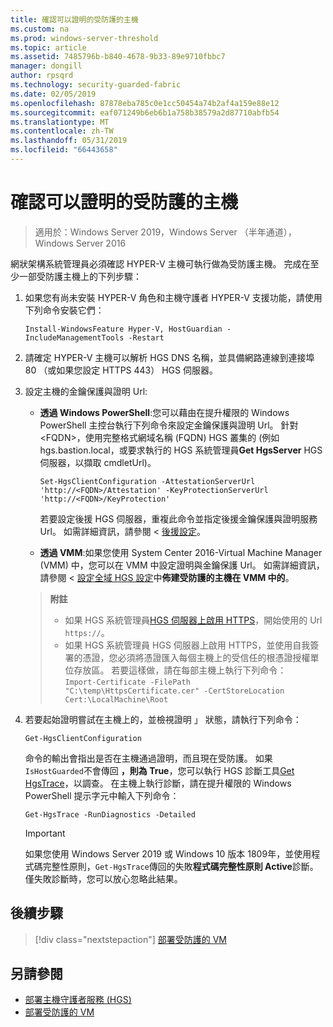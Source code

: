 ```yaml
---
title: 確認可以證明的受防護的主機
ms.custom: na
ms.prod: windows-server-threshold
ms.topic: article
ms.assetid: 7485796b-b840-4678-9b33-89e9710fbbc7
manager: dongill
author: rpsqrd
ms.technology: security-guarded-fabric
ms.date: 02/05/2019
ms.openlocfilehash: 87878eba785c0e1cc50454a74b2af4a159e88e12
ms.sourcegitcommit: eaf071249b6eb6b1a758b38579a2d87710abfb54
ms.translationtype: MT
ms.contentlocale: zh-TW
ms.lasthandoff: 05/31/2019
ms.locfileid: "66443658"
---
```

# <a name="confirm-guarded-hosts-can-attest"></a>確認可以證明的受防護的主機 

>適用於：Windows Server 2019，Windows Server （半年通道），Windows Server 2016


網狀架構系統管理員必須確認 HYPER-V 主機可執行做為受防護主機。 完成在至少一部受防護主機上的下列步驟：

1.  如果您有尚未安裝 HYPER-V 角色和主機守護者 HYPER-V 支援功能，請使用下列命令安裝它們：

        Install-WindowsFeature Hyper-V, HostGuardian -IncludeManagementTools -Restart

2.  請確定 HYPER-V 主機可以解析 HGS DNS 名稱，並具備網路連線到連接埠 80 （或如果您設定 HTTPS 443） HGS 伺服器。

2.  設定主機的金鑰保護與證明 Url:

    - **透過 Windows PowerShell**:您可以藉由在提升權限的 Windows PowerShell 主控台執行下列命令來設定金鑰保護與證明 Url。 針對&lt;FQDN&gt;，使用完整格式網域名稱 (FQDN) HGS 叢集的 (例如 hgs.bastion.local，或要求執行的 HGS 系統管理員**Get HgsServer** HGS 伺服器，以擷取 cmdletUrl)。

        `Set-HgsClientConfiguration -AttestationServerUrl 'http://<FQDN>/Attestation' -KeyProtectionServerUrl 'http://<FQDN>/KeyProtection'`

        若要設定後援 HGS 伺服器，重複此命令並指定後援金鑰保護與證明服務 Url。 如需詳細資訊，請參閱 <<c0> [ 後援設定](guarded-fabric-manage-branch-office.md#fallback-configuration)。 

    - **透過 VMM**:如果您使用 System Center 2016-Virtual Machine Manager (VMM) 中，您可以在 VMM 中設定證明與金鑰保護 Url。 如需詳細資訊，請參閱 <<c0> [ 設定全域 HGS 設定](https://technet.microsoft.com/system-center-docs/vmm/scenario/guarded-hosts#configure-global-hgs-settings)中**佈建受防護的主機在 VMM 中的**。
    
    >**附註**
    > - 如果 HGS 系統管理員[HGS 伺服器上啟用 HTTPS](guarded-fabric-configure-hgs-https.md)，開始使用的 Url `https://`。
    > - 如果 HGS 系統管理員 HGS 伺服器上啟用 HTTPS，並使用自我簽署的憑證，您必須將憑證匯入每個主機上的受信任的根憑證授權單位存放區。 若要這樣做，請在每部主機上執行下列命令：<br>
        `Import-Certificate -FilePath "C:\temp\HttpsCertificate.cer" -CertStoreLocation Cert:\LocalMachine\Root`
    
3.  若要起始證明嘗試在主機上的，並檢視證明 」 狀態，請執行下列命令：

        Get-HgsClientConfiguration

    命令的輸出會指出是否在主機通過證明，而且現在受防護。 如果`IsHostGuarded`不會傳回 **，則為 True**，您可以執行 HGS 診斷工具[Get HgsTrace](https://technet.microsoft.com/library/mt718831.aspx)，以調查。 在主機上執行診斷，請在提升權限的 Windows PowerShell 提示字元中輸入下列命令：

        Get-HgsTrace -RunDiagnostics -Detailed

    > [!IMPORTANT]
    > 如果您使用 Windows Server 2019 或 Windows 10 版本 1809年，並使用程式碼完整性原則，`Get-HgsTrace`傳回的失敗**程式碼完整性原則 Active**診斷。
    > 僅失敗診斷時，您可以放心忽略此結果。

## <a name="next-step"></a>後續步驟

> [!div class="nextstepaction"]
> [部署受防護的 VM](guarded-fabric-configuration-scenarios-for-shielded-vms-overview.md)

## <a name="see-also"></a>另請參閱

- [部署主機守護者服務 (HGS)](guarded-fabric-deploying-hgs-overview.md)
- [部署受防護的 VM](guarded-fabric-configuration-scenarios-for-shielded-vms-overview.md)

